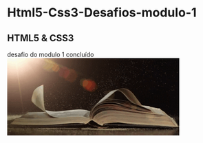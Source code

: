 # Html5-Css3-Desafios-modulo-1
## HTML5  & CSS3
desafio do modulo 1 concluído
![livro_gif](https://github.com/leandroluizpereira/Html5-Css3-Desafios-modulo-1/blob/main/livro_gif.gif)          
